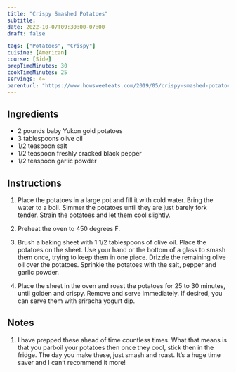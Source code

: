 ```yaml
---
title: "Crispy Smashed Potatoes"
subtitle:
date: 2022-10-07T09:30:00-07:00
draft: false

tags: ["Potatoes", "Crispy"]
cuisine: [American]
course: [Side]
prepTimeMinutes: 30
cookTimeMinutes: 25
servings: 4~
parenturl: "https://www.howsweeteats.com/2019/05/crispy-smashed-potatoes/"
---
```


## Ingredients

- 2 pounds baby Yukon gold potatoes
- 3 tablespoons olive oil
- 1/2 teaspoon salt
- 1/2 teaspoon freshly cracked black pepper
- 1/2 teaspoon garlic powder

## Instructions

1. Place the potatoes in a large pot and fill it with cold water. Bring the water to a boil. Simmer the potatoes until they are just barely fork tender. Strain the potatoes and let them cool slightly.

1. Preheat the oven to 450 degrees F.

1. Brush a baking sheet with 1 1/2 tablespoons of olive oil. Place the potatoes on the sheet. Use your hand or the bottom of a glass to smash them once, trying to keep them in one piece. Drizzle the remaining olive oil over the potatoes. Sprinkle the potatoes with the salt, pepper and garlic powder.

1. Place the sheet in the oven and roast the potatoes for 25 to 30 minutes, until golden and crispy. Remove and serve immediately. If desired, you can serve them with sriracha yogurt dip.

## Notes

1. I have prepped these ahead of time countless times. What that means is that you parboil your potatoes then once they cool, stick then in the fridge. The day you make these, just smash and roast. It’s a huge time saver and I can’t recommend it more!
